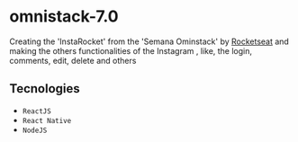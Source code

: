 # omnistack-7.0

Creating the 'InstaRocket' from the 'Semana Ominstack' by <a href="https://github.com/Rocketseat" target="_blank">Rocketseat</a>
and making the others functionalities of the Instagram , like, the login, comments, edit, delete and others 

## Tecnologies

- `ReactJS`
- `React Native`
- `NodeJS`

